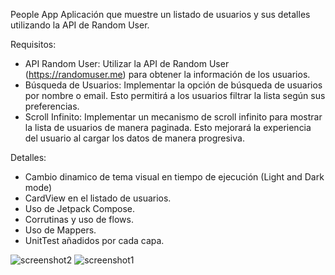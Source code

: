 People App 
Aplicación que muestre un listado de usuarios y sus detalles utilizando la API de Random User.

Requisitos:

- API Random User:
Utilizar la API de Random User (https://randomuser.me) para obtener la información de los usuarios. 
- Búsqueda de Usuarios:
Implementar la opción de búsqueda de usuarios por nombre o email. Esto permitirá a los usuarios filtrar la lista según sus preferencias.
- Scroll Infinito:
Implementar un mecanismo de scroll infinito para mostrar la lista de usuarios de manera paginada. Esto mejorará la experiencia del usuario al cargar los datos de manera progresiva.

Detalles:
- Cambio dinamico de tema visual en tiempo de ejecución (Light and Dark mode)
- CardView en el listado de usuarios.
- Uso de Jetpack Compose.
- Corrutinas y uso de flows.
- Uso de Mappers.
- UnitTest añadidos por cada capa.

![screenshot2](https://github.com/user-attachments/assets/6ecb3e62-d706-4b75-b74e-50467471cb89)
![screenshot1](https://github.com/user-attachments/assets/4053a637-eec5-4f67-8a4c-1865a3876a22)
